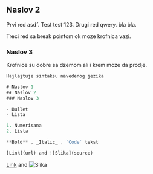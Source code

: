 ## Naslov 2

Prvi red asdf. Test test 123.
Drugi red qwery. bla bla.

Treci red sa break pointom ok moze krofnica vazi.


### Naslov 3

Krofnice su dobre sa dzemom ali i krem moze da prodje.

```javascript
Hajlajtuje sintaksu navedenog jezika

# Naslov 1
## Naslov 2
### Naslov 3

- Bullet
- Lista

1. Numerisana
2. Lista

**Bold** , _Italic_ , `Code` tekst

[Link](url) and ![Slika](source)
```

[Link](https://youtu.be/8UVNT4wvIGY) and ![Slika](/slike/primer.png)